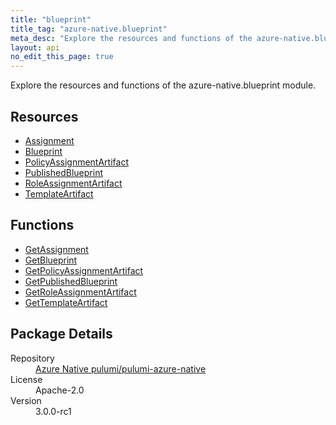 ```yaml
---
title: "blueprint"
title_tag: "azure-native.blueprint"
meta_desc: "Explore the resources and functions of the azure-native.blueprint module."
layout: api
no_edit_this_page: true
---
```


<!-- WARNING: this file was generated by Pulumi Docs Generator. -->
<!-- Do not edit by hand unless you're certain you know what you are doing! -->

Explore the resources and functions of the azure-native.blueprint module.

<h2 id="resources">Resources</h2>
<ul class="api">
    <li><a href="assignment/" title="Assignment">Assignment</a></li>
    <li><a href="blueprint/" title="Blueprint">Blueprint</a></li>
    <li><a href="policyassignmentartifact/" title="PolicyAssignmentArtifact">PolicyAssignmentArtifact</a></li>
    <li><a href="publishedblueprint/" title="PublishedBlueprint">PublishedBlueprint</a></li>
    <li><a href="roleassignmentartifact/" title="RoleAssignmentArtifact">RoleAssignmentArtifact</a></li>
    <li><a href="templateartifact/" title="TemplateArtifact">TemplateArtifact</a></li>
</ul>

<h2 id="functions">Functions</h2>
<ul class="api">
    <li><a href="getassignment/" title="GetAssignment">GetAssignment</a></li>
    <li><a href="getblueprint/" title="GetBlueprint">GetBlueprint</a></li>
    <li><a href="getpolicyassignmentartifact/" title="GetPolicyAssignmentArtifact">GetPolicyAssignmentArtifact</a></li>
    <li><a href="getpublishedblueprint/" title="GetPublishedBlueprint">GetPublishedBlueprint</a></li>
    <li><a href="getroleassignmentartifact/" title="GetRoleAssignmentArtifact">GetRoleAssignmentArtifact</a></li>
    <li><a href="gettemplateartifact/" title="GetTemplateArtifact">GetTemplateArtifact</a></li>
</ul>

<h2 id="package-details">Package Details</h2>
<dl class="package-details">
	<dt>Repository</dt>
	<dd><a href="https://github.com/pulumi/pulumi-azure-native">Azure Native pulumi/pulumi-azure-native</a></dd>
	<dt>License</dt>
	<dd>Apache-2.0</dd>
	<dt>Version</dt>
	<dd>3.0.0-rc1</dd>
</dl>

